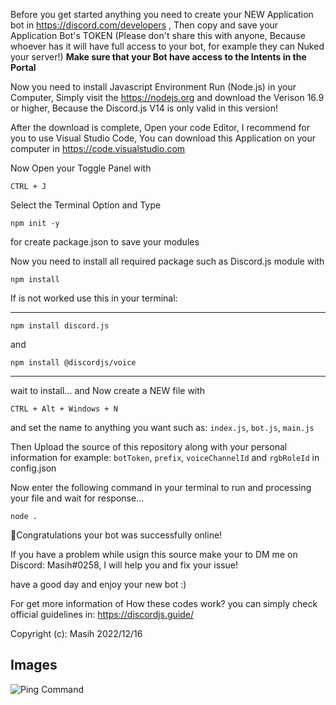 Before you get started anything you need to create your NEW Application bot in https://discord.com/developers , Then copy and save your Application Bot's TOKEN (Please don't share this with anyone, Because whoever has it will have full access to your bot, for example they can Nuked your server!)
**Make sure that your Bot have access to the Intents in the Portal**

Now you need to install Javascript Environment Run (Node.js) in your Computer, Simply visit the https://nodejs.org and download the Verison 16.9 or higher, Because the Discord.js V14 is only valid in this version!

After the download is complete, Open your code Editor, I recommend for you to use Visual Studio Code, You can download this Application on your computer in https://code.visualstudio.com

Now Open your Toggle Panel with
```
CTRL + J 
```
Select the Terminal Option and Type
```
npm init -y
```
for create package.json to save your modules

Now you need to install all required package such as Discord.js module with
```
npm install
```
If is not worked use this in your terminal:
<hr>

```
npm install discord.js
```
and
```
npm install @discordjs/voice
```

<hr>

wait to install...
and Now create a NEW file with
```
CTRL + Alt + Windows + N
```
and set the name to anything you want such as: `index.js`, `bot.js`, `main.js`

Then Upload the source of this repository along with your personal information for example: `botToken`, `prefix`, `voiceChannelId` and `rgbRoleId` in config.json

Now enter the following command in your terminal to run and processing your file and wait for response...
``` 
node .
```

🎉Congratulations your bot was successfully online!

If you have a problem while usign this source make your to DM me on Discord: Masih#0258, I will help you and fix your issue!

have a good day and enjoy your new bot :)

For get more information of How these codes work? you can simply check official guidelines in: https://discordjs.guide/

Copyright (c): Masih 2022/12/16


## Images
![Ping Command](https://cdn.discordapp.com/attachments/929430663529119815/1091620278691438602/image.png)
